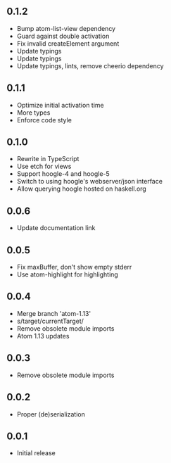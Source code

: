 ## 0.1.2
* Bump atom-list-view dependency
* Guard against double activation
* Fix invalid createElement argument
* Update typings
* Update typings
* Update typings, lints, remove cheerio dependency

## 0.1.1
* Optimize initial activation time
* More types
* Enforce code style

## 0.1.0
* Rewrite in TypeScript
* Use etch for views
* Support hoogle-4 and hoogle-5
* Switch to using hoogle's webserver/json interface
* Allow querying hoogle hosted on haskell.org

## 0.0.6
* Update documentation link

## 0.0.5
* Fix maxBuffer, don't show empty stderr
* Use atom-highlight for highlighting

## 0.0.4
* Merge branch 'atom-1.13'
* s/target/currentTarget/
* Remove obsolete module imports
* Atom 1.13 updates

## 0.0.3
* Remove obsolete module imports

## 0.0.2
* Proper (de)serialization

## 0.0.1
* Initial release
